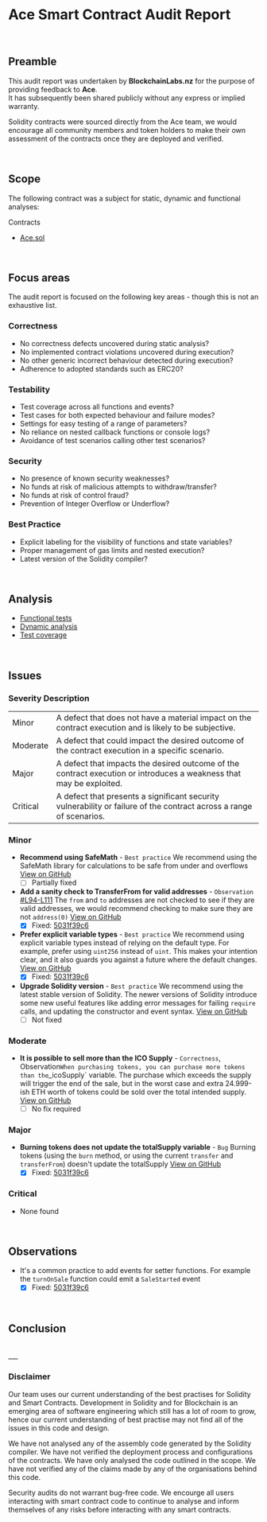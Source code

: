 # Ace Smart Contract Audit Report
<br>

## Preamble
This audit report was undertaken by <b>BlockchainLabs.nz</b> for the purpose of providing feedback to <b>Ace</b>. <br>It has subsequently been shared publicly without any express or implied warranty.

Solidity contracts were sourced directly from the Ace team, we would encourage all community members and token holders to make their own assessment of the contracts once they are deployed and verified.

<br>

## Scope
The following contract was a subject for static, dynamic and functional analyses:

Contracts
  - [Ace.sol](https://github.com/BlockchainLabsNZ/ace-contracts-audit/blob/audit/contracts/ace.sol)
<br>

## Focus areas
The audit report is focused on the following key areas - though this is not an exhaustive list.


### Correctness
- No correctness defects uncovered during static analysis?
- No implemented contract violations uncovered during execution?
- No other generic incorrect behaviour detected during execution?
- Adherence to adopted standards such as ERC20?

### Testability
- Test coverage across all functions and events?
- Test cases for both expected behaviour and failure modes?
- Settings for easy testing of a range of parameters?
- No reliance on nested callback functions or console logs?
- Avoidance of test scenarios calling other test scenarios?

### Security
- No presence of known security weaknesses?
- No funds at risk of malicious attempts to withdraw/transfer?
- No funds at risk of control fraud?
- Prevention of Integer Overflow or Underflow?

### Best Practice
- Explicit labeling for the visibility of functions and state variables?
- Proper management of gas limits and nested execution?
- Latest version of the Solidity compiler?

<br>

## Analysis

- [Functional tests](functional-test-report.md)
- [Dynamic analysis](dynamic-analysis.md)
- [Test coverage](test-coverage.md)

<br>

## Issues

### Severity Description
<table>
<tr>
  <td>Minor</td>
  <td>A defect that does not have a material impact on the contract execution and is likely to be subjective.</td>
</tr>
<tr>
  <td>Moderate</td>
  <td>A defect that could impact the desired outcome of the contract execution in a specific scenario.</td>
</tr>
<tr>
  <td>Major</td>
  <td> A defect that impacts the desired outcome of the contract execution or introduces a weakness that may be exploited.</td>
</tr>
<tr>
  <td>Critical</td>
  <td>A defect that presents a significant security vulnerability or failure of the contract across a range of scenarios.</td>
</tr>
</table>

### Minor
- **Recommend using SafeMath** - `Best practice` We recommend using the SafeMath library for calculations to be safe from under and overflows  [View on GitHub](https://github.com/BlockchainLabsNZ/ace-contracts-audit/issues/5)
  - [ ] Partially fixed
- **Add a sanity check to TransferFrom for valid addresses** - `Observation` [#L94-L111](https://github.com/OpenZeppelin/openzeppelin-solidity/blob/master/contracts/token/ERC20/ERC20.sol#L94-L111]) The `from` and `to` addresses are not checked to see if they are valid addresses, we would recommend checking to make sure they are not `address(0)`  [View on GitHub](https://github.com/BlockchainLabsNZ/ace-contracts-audit/issues/4)
  - [x] Fixed: [5031f39c6](https://github.com/BlockchainLabsNZ/ace-contracts-audit/commit/5031f39c627ae915afb477a270132ae3aa7d5db4)
- **Prefer explicit variable types** - `Best practice` We recommend using explicit variable types instead of relying on the default type. For example, prefer using `uint256` instead of `uint`. This makes your intention clear, and it also guards you against a future where the default changes.  [View on GitHub](https://github.com/BlockchainLabsNZ/ace-contracts-audit/issues/2)
  - [x] Fixed: [5031f39c6](https://github.com/BlockchainLabsNZ/ace-contracts-audit/commit/5031f39c627ae915afb477a270132ae3aa7d5db4)
- **Upgrade Solidity version** - `Best practice` We recommend using the latest stable version of Solidity. The newer versions of Solidity introduce some new useful features like adding error messages for failing `require` calls, and updating the constructor and event syntax.  [View on GitHub](https://github.com/BlockchainLabsNZ/ace-contracts-audit/issues/1)
  - [ ] Not fixed

### Moderate
- **It is possible to sell more than the ICO Supply** - `Correctness`, Observation` When purchasing tokens, you can purchase more tokens than the `_icoSupply` variable. The purchase which exceeds the supply will trigger the end of the sale, but in the worst case and extra 24.999-ish ETH worth of tokens could be sold over the total intended supply.  [View on GitHub](https://github.com/BlockchainLabsNZ/ace-contracts-audit/issues/3)
  - [ ] No fix required

### Major
- **Burning tokens does not update the totalSupply variable** - `Bug` Burning tokens (using the `burn` method, or using the current `transfer` and `transferFrom`) doesn't update the totalSupply  [View on GitHub](https://github.com/BlockchainLabsNZ/ace-contracts-audit/issues/7)
  - [x] Fixed: [5031f39c6](https://github.com/BlockchainLabsNZ/ace-contracts-audit/commit/5031f39c627ae915afb477a270132ae3aa7d5db4)

### Critical
- None found


<br>

## Observations
- It's a common practice to add events for setter functions. For example the `turnOnSale` function could emit a `SaleStarted` event
  - [x] Fixed: [5031f39c6](https://github.com/BlockchainLabsNZ/ace-contracts-audit/commit/5031f39c627ae915afb477a270132ae3aa7d5db4)

<br>

## Conclusion


<br>
___

### Disclaimer

Our team uses our current understanding of the best practises for Solidity and Smart Contracts. Development in Solidity and for Blockchain is an emerging area of software engineering which still has a lot of room to grow, hence our current understanding of best practise may not find all of the issues in this code and design.

We have not analysed any of the assembly code generated by the Solidity compiler. We have not verified the deployment process and configurations of the contracts. We have only analysed the code outlined in the scope. We have not verified any of the claims made by any of the organisations behind this code.

Security audits do not warrant bug-free code. We encourge all users interacting with smart contract code to continue to analyse and inform themselves of any risks before interacting with any smart contracts.
